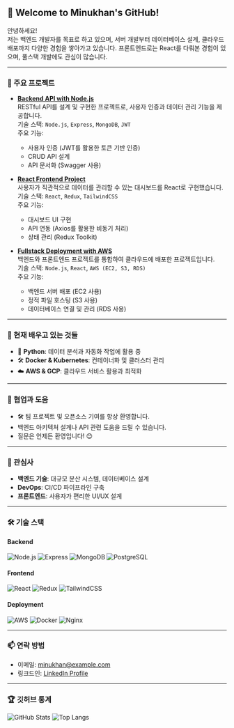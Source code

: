 ## 👋 Welcome to Minukhan's GitHub!

안녕하세요!  
저는 백엔드 개발자를 목표로 하고 있으며, 서버 개발부터 데이터베이스 설계, 클라우드 배포까지 다양한 경험을 쌓아가고 있습니다. 
프론트엔드로는 React를 다뤄본 경험이 있으며, 풀스택 개발에도 관심이 많습니다.  

---

### 🔭 주요 프로젝트

- **[Backend API with Node.js](https://github.com/minukhan/project-name)**  
  RESTful API를 설계 및 구현한 프로젝트로, 사용자 인증과 데이터 관리 기능을 제공합니다.  
  기술 스택: `Node.js`, `Express`, `MongoDB`, `JWT`  
  주요 기능:  
  - 사용자 인증 (JWT를 활용한 토큰 기반 인증)  
  - CRUD API 설계  
  - API 문서화 (Swagger 사용)  

- **[React Frontend Project](https://github.com/minukhan/project-name)**  
  사용자가 직관적으로 데이터를 관리할 수 있는 대시보드를 React로 구현했습니다.  
  기술 스택: `React`, `Redux`, `TailwindCSS`  
  주요 기능:  
  - 대시보드 UI 구현  
  - API 연동 (Axios를 활용한 비동기 처리)  
  - 상태 관리 (Redux Toolkit)  

- **[Fullstack Deployment with AWS](https://github.com/minukhan/project-name)**  
  백엔드와 프론트엔드 프로젝트를 통합하여 클라우드에 배포한 프로젝트입니다.  
  기술 스택: `Node.js`, `React`, `AWS (EC2, S3, RDS)`  
  주요 기능:  
  - 백엔드 서버 배포 (EC2 사용)  
  - 정적 파일 호스팅 (S3 사용)  
  - 데이터베이스 연결 및 관리 (RDS 사용)  

---

### 🌱 현재 배우고 있는 것들

- 🐍 **Python**: 데이터 분석과 자동화 작업에 활용 중  
- 🛠️ **Docker & Kubernetes**: 컨테이너화 및 클러스터 관리  
- ☁️ **AWS & GCP**: 클라우드 서비스 활용과 최적화  

---

### 🤝 협업과 도움

- 🛠️ 팀 프로젝트 및 오픈소스 기여를 항상 환영합니다.  
- 백엔드 아키텍처 설계나 API 관련 도움을 드릴 수 있습니다.  
- 질문은 언제든 환영입니다! 😊  

---

### 💬 관심사

- **백엔드 기술**: 대규모 분산 시스템, 데이터베이스 설계  
- **DevOps**: CI/CD 파이프라인 구축  
- **프론트엔드**: 사용자가 편리한 UI/UX 설계  

---

### 🛠️ 기술 스택

#### Backend
![Node.js](https://img.shields.io/badge/-Node.js-339933?logo=node.js&logoColor=white&style=flat)
![Express](https://img.shields.io/badge/-Express-000000?logo=express&logoColor=white&style=flat)
![MongoDB](https://img.shields.io/badge/-MongoDB-47A248?logo=mongodb&logoColor=white&style=flat)
![PostgreSQL](https://img.shields.io/badge/-PostgreSQL-336791?logo=postgresql&logoColor=white&style=flat)

#### Frontend
![React](https://img.shields.io/badge/-React-61DAFB?logo=react&logoColor=black&style=flat)
![Redux](https://img.shields.io/badge/-Redux-764ABC?logo=redux&logoColor=white&style=flat)
![TailwindCSS](https://img.shields.io/badge/-TailwindCSS-38B2AC?logo=tailwind-css&logoColor=white&style=flat)

#### Deployment
![AWS](https://img.shields.io/badge/-AWS-232F3E?logo=amazon-aws&logoColor=white&style=flat)
![Docker](https://img.shields.io/badge/-Docker-2496ED?logo=docker&logoColor=white&style=flat)
![Nginx](https://img.shields.io/badge/-Nginx-009639?logo=nginx&logoColor=white&style=flat)

---

### 📫 연락 방법

- 이메일: [minukhan@example.com](mailto:minukhan@example.com)  
- 링크드인: [LinkedIn Profile](https://linkedin.com/in/minukhan)  

---

### 🏆 깃허브 통계

![GitHub Stats](https://github-readme-stats.vercel.app/api?username=minukhan&show_icons=true&theme=radical)
![Top Langs](https://github-readme-stats.vercel.app/api/top-langs/?username=minukhan&layout=compact&theme=radical)
